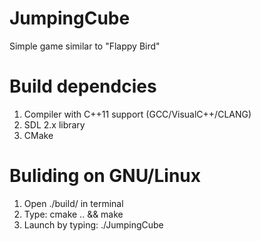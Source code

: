 # JumpingCube
Simple game similar to "Flappy Bird"

# Build dependcies

1. Compiler with C++11 support (GCC/VisualC++/CLANG)
2. SDL 2.x library
3. CMake

# Buliding on GNU/Linux

1. Open ./build/ in terminal
2. Type: cmake .. && make
3. Launch by typing: ./JumpingCube



